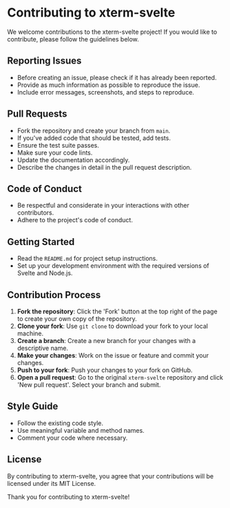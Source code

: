 # Contributing to xterm-svelte

We welcome contributions to the xterm-svelte project! If you would like to contribute, please follow the guidelines below.

## Reporting Issues

- Before creating an issue, please check if it has already been reported.
- Provide as much information as possible to reproduce the issue.
- Include error messages, screenshots, and steps to reproduce.

## Pull Requests

- Fork the repository and create your branch from `main`.
- If you've added code that should be tested, add tests.
- Ensure the test suite passes.
- Make sure your code lints.
- Update the documentation accordingly.
- Describe the changes in detail in the pull request description.

## Code of Conduct

- Be respectful and considerate in your interactions with other contributors.
- Adhere to the project's code of conduct.

## Getting Started

- Read the `README.md` for project setup instructions.
- Set up your development environment with the required versions of Svelte and Node.js.

## Contribution Process

1. **Fork the repository**: Click the 'Fork' button at the top right of the page to create your own copy of the repository.
2. **Clone your fork**: Use `git clone` to download your fork to your local machine.
3. **Create a branch**: Create a new branch for your changes with a descriptive name.
4. **Make your changes**: Work on the issue or feature and commit your changes.
5. **Push to your fork**: Push your changes to your fork on GitHub.
6. **Open a pull request**: Go to the original `xterm-svelte` repository and click 'New pull request'. Select your branch and submit.

## Style Guide

- Follow the existing code style.
- Use meaningful variable and method names.
- Comment your code where necessary.

## License

By contributing to xterm-svelte, you agree that your contributions will be licensed under its MIT License.

Thank you for contributing to xterm-svelte!
